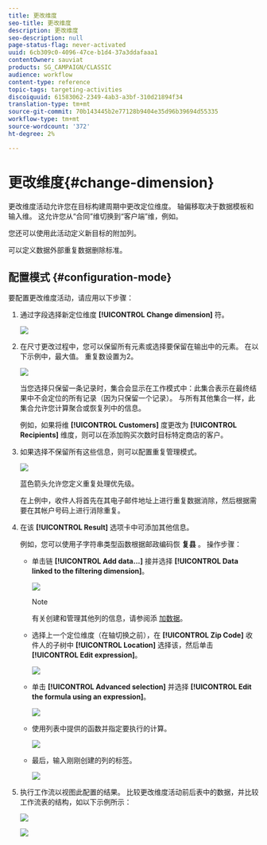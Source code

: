 ```yaml
---
title: 更改维度
seo-title: 更改维度
description: 更改维度
seo-description: null
page-status-flag: never-activated
uuid: 6cb309c0-4096-47ce-b1d4-37a3ddafaaa1
contentOwner: sauviat
products: SG_CAMPAIGN/CLASSIC
audience: workflow
content-type: reference
topic-tags: targeting-activities
discoiquuid: 61583062-2349-4ab3-a3bf-310d21894f34
translation-type: tm+mt
source-git-commit: 70b143445b2e77128b9404e35d96b39694d55335
workflow-type: tm+mt
source-wordcount: '372'
ht-degree: 2%

---
```



# 更改维度{#change-dimension}

更改维度活动允许您在目标构建周期中更改定位维度。 轴偏移取决于数据模板和输入维。 这允许您从“合同”维切换到“客户端”维，例如。

您还可以使用此活动定义新目标的附加列。

可以定义数据外部重复数据删除标准。

## 配置模式 {#configuration-mode}

要配置更改维度活动，请应用以下步骤：

1. 通过字段选择新定位维度 **[!UICONTROL Change dimension]** 符。

   ![](assets/s_user_change_dimension_param1.png)

1. 在尺寸更改过程中，您可以保留所有元素或选择要保留在输出中的元素。 在以下示例中，最大值。 重复数设置为2。

   ![](assets/s_user_change_dimension_limit.png)

   当您选择只保留一条记录时，集合会显示在工作模式中：此集合表示在最终结果中不会定位的所有记录（因为只保留一个记录）。 与所有其他集合一样，此集合允许您计算聚合或恢复列中的信息。

   例如，如果将维 **[!UICONTROL Customers]** 度更改为 **[!UICONTROL Recipients]** 维度，则可以在添加购买次数时目标特定商店的客户。

1. 如果选择不保留所有这些信息，则可以配置重复管理模式。

   ![](assets/s_user_change_dimension_param2.png)

   蓝色箭头允许您定义重复处理优先级。

   在上例中，收件人将首先在其电子邮件地址上进行重复数据消除，然后根据需要在其帐户号码上进行消除重复。

1. 在该 **[!UICONTROL Result]** 选项卡中可添加其他信息。

   例如，您可以使用子字符串类型函数根据邮政编码恢 **复县** 。 操作步骤：

   * 单击链 **[!UICONTROL Add data...]** 接并选择 **[!UICONTROL Data linked to the filtering dimension]**。

      ![](assets/wf_change-dimension_sample_01.png)

      >[!NOTE]
      >
      >有关创建和管理其他列的信息，请参阅添 [加数据](../../workflow/using/query.md#adding-data)。

   * 选择上一个定位维度（在轴切换之前），在 **[!UICONTROL Zip Code]** 收件人的子树中 **[!UICONTROL Location]** 选择该，然后单击 **[!UICONTROL Edit expression]**。

      ![](assets/wf_change-dimension_sample_02.png)

   * 单击 **[!UICONTROL Advanced selection]** 并选择 **[!UICONTROL Edit the formula using an expression]**。

      ![](assets/wf_change-dimension_sample_03.png)

   * 使用列表中提供的函数并指定要执行的计算。

      ![](assets/wf_change-dimension_sample_04.png)

   * 最后，输入刚刚创建的列的标签。

      ![](assets/wf_change-dimension_sample_05.png)

1. 执行工作流以视图此配置的结果。 比较更改维度活动前后表中的数据，并比较工作流表的结构，如以下示例所示：

   ![](assets/wf_change-dimension_sample_06.png)

   ![](assets/wf_change-dimension_sample_07.png)

